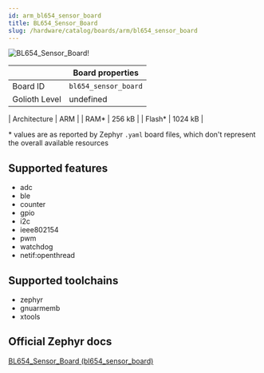 ```yaml
---
id: arm_bl654_sensor_board
title: BL654_Sensor_Board
slug: /hardware/catalog/boards/arm/bl654_sensor_board
---
```


[//]: # (This is an auto-generated file, do not edit! Changes to it will be lost upon re-generation)

![BL654_Sensor_Board!](/img/boards/arm/bl654_sensor_board.png "BL654_Sensor_Board")

|                | Board properties     |
| -------------  | -------------------- |
| Board ID       | `bl654_sensor_board` |
| Golioth Level  | undefined       |

| Architecture   | ARM |
| RAM*           | 256 kB |
| Flash*         | 1024 kB |

\* values are as reported by Zephyr `.yaml` board files, which don't represent the overall available resources



## Supported features

* adc
* ble
* counter
* gpio
* i2c
* ieee802154
* pwm
* watchdog
* netif:openthread

## Supported toolchains

* zephyr
* gnuarmemb
* xtools

## Official Zephyr docs

[BL654_Sensor_Board (bl654_sensor_board)](https://docs.zephyrproject.org/latest/boards/arm/bl654_sensor_board/doc/index.html)
